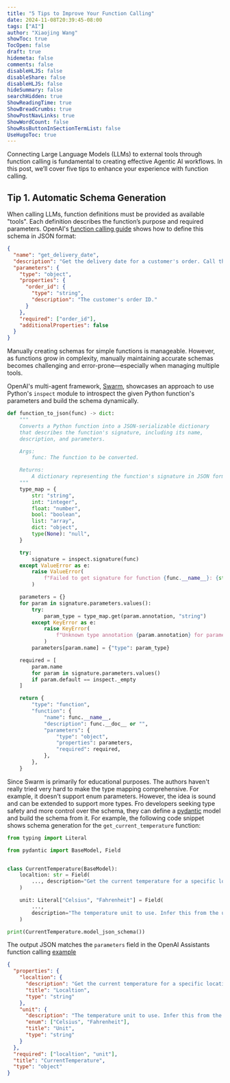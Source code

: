 ```yaml
---
title: "5 Tips to Improve Your Function Calling"
date: 2024-11-08T20:39:45-08:00
tags: ["AI"]
author: "Xiaojing Wang"
showToc: true
TocOpen: false
draft: true
hidemeta: false
comments: false
disableHLJS: false
disableShare: false
disableHLJS: false
hideSummary: false
searchHidden: true
ShowReadingTime: true
ShowBreadCrumbs: true
ShowPostNavLinks: true
ShowWordCount: false
ShowRssButtonInSectionTermList: false
UseHugoToc: true
---
```


Connecting Large Language Models (LLMs) to external tools through function calling is fundamental to creating effective Agentic AI workflows. In this post, we’ll cover five tips to enhance your experience with function calling.

## Tip 1. Automatic Schema Generation

When calling LLMs, function definitions must be provided as available "tools". Each definition describes the function’s purpose and required parameters. OpenAI's [function calling guide](https://platform.openai.com/docs/guides/function-calling#step-2-describe-your-function-to-the-model-so-it-knows-how-to-call-it) shows how to define this schema in JSON format:

```json
{
  "name": "get_delivery_date",
  "description": "Get the delivery date for a customer's order. Call this whenever you need to know the delivery date, for example when a customer asks 'Where is my package'",
  "parameters": {
    "type": "object",
    "properties": {
      "order_id": {
        "type": "string",
        "description": "The customer's order ID."
      }
    },
    "required": ["order_id"],
    "additionalProperties": false
  }
}
```

Manually creating schemas for simple functions is manageable. However, as functions grow in complexity, manually maintaining accurate schemas becomes challenging and error-prone—especially when managing multiple tools.

OpenAI's multi-agent framework, [Swarm](https://github.com/openai/swarm/tree/main), showcases an approach to use Python's `inspect` module to introspect the given Python function's parameters and build the schema dynamically.

```python
def function_to_json(func) -> dict:
    """
    Converts a Python function into a JSON-serializable dictionary
    that describes the function's signature, including its name,
    description, and parameters.

    Args:
        func: The function to be converted.

    Returns:
        A dictionary representing the function's signature in JSON format.
    """
    type_map = {
        str: "string",
        int: "integer",
        float: "number",
        bool: "boolean",
        list: "array",
        dict: "object",
        type(None): "null",
    }

    try:
        signature = inspect.signature(func)
    except ValueError as e:
        raise ValueError(
            f"Failed to get signature for function {func.__name__}: {str(e)}"
        )

    parameters = {}
    for param in signature.parameters.values():
        try:
            param_type = type_map.get(param.annotation, "string")
        except KeyError as e:
            raise KeyError(
                f"Unknown type annotation {param.annotation} for parameter {param.name}: {str(e)}"
            )
        parameters[param.name] = {"type": param_type}

    required = [
        param.name
        for param in signature.parameters.values()
        if param.default == inspect._empty
    ]

    return {
        "type": "function",
        "function": {
            "name": func.__name__,
            "description": func.__doc__ or "",
            "parameters": {
                "type": "object",
                "properties": parameters,
                "required": required,
            },
        },
    }
```

Since Swarm is primarily for educational purposes. The authors haven't really tried very hard to make the type mapping comprehensive. For example, it doesn't support enum parameters. However, the idea is sound and can be extended to support more types. Fro developers seeking type safety and more control over the schema, they can define a [pydantic](https://docs.pydantic.dev/latest/) model and build the schema from it. For example, the following code snippet shows schema generation for the `get_current_temperature` function:

```python
from typing import Literal

from pydantic import BaseModel, Field


class CurrentTemperature(BaseModel):
    localtion: str = Field(
        ..., description="Get the current temperature for a specific location"
    )

    unit: Literal["Celsius", "Fahrenheit"] = Field(
        ...,
        description="The temperature unit to use. Infer this from the user's location.",
    )

print(CurrentTemperature.model_json_schema())
```

The output JSON matches the `parameters` field in the OpenAI Assistants function calling [example](https://platform.openai.com/docs/assistants/tools/function-calling)

```json
{
  "properties": {
    "localtion": {
      "description": "Get the current temperature for a specific location",
      "title": "Localtion",
      "type": "string"
    },
    "unit": {
      "description": "The temperature unit to use. Infer this from the user's location.",
      "enum": ["Celsius", "Fahrenheit"],
      "title": "Unit",
      "type": "string"
    }
  },
  "required": ["localtion", "unit"],
  "title": "CurrentTemperature",
  "type": "object"
}
```

